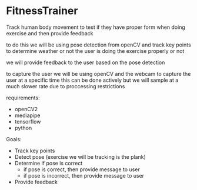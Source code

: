 # FitnessTrainer
Track human body movement to test if they have proper form when doing exercise and then provide feedback

to do this we will be using pose detection from openCV and track key points to determine weather or not the user is doing the exercise properly or not

we will provide feedback to the user based on the pose detection

to capture the user we will be using openCV and the webcam to capture the user at a specific time this can be done actively but we will sample at a much slower rate due to proccessing restrictions 

requirements:
- openCV2
- mediapipe
- tensorflow
- python

Goals:  
- Track key points
- Detect pose (exercise we will be tracking is the plank)
- Determine if pose is correct
    - if pose is correct, then provide message to user
    - if pose is incorrect, then provide message to user
- Provide feedback  
